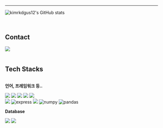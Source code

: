 <div align="left">

-------

![kimrkdgus12's GitHub stats](https://github-readme-stats.vercel.app/api?username=kimrkdgus12&show_icons=true&theme=dracula)

<br>

##  Contact 
<div style="display:flex; flex-direction:row;">
    <a href="ganghyeongim557@gmail.com">
        <img src="https://img.shields.io/badge/Gmail-EA4335?style=for-the-badge&logo=Gmail&logoColor=white"> 
    </a>
</div><br>
    
## Tech Stacks
<div style="display:flex; flex-direction:column; align-items:flex-start;">
    <p><strong>언어, 프레임워크 등..</strong></p>
    <div>
        <img src="https://img.shields.io/badge/HTML5-E34F26?style=for-the-badge&logo=HTML5&logoColor=white">
        <img src="https://img.shields.io/badge/CSS3-1572B6?style=for-the-badge&logo=CSS3&logoColor=white">
        <img src="https://img.shields.io/badge/Javascript-F7DF1E?style=for-the-badge&logo=Javascript&logoColor=white">
        <img src="https://img.shields.io/badge/React-61DAFB?style=for-the-badge&logo=React&logoColor=white">
        <img src="https://img.shields.io/badge/Bootstrap-7952B3?style=for-the-badge&logo=Bootstrap&logoColor=white">
    </div>
    <div>
        <img src="https://img.shields.io/badge/Node.js-339933?style=for-the-badge&logo=Node.js&logoColor=white">
        <img src="https://img.shields.io/badge/Express-000000?style=for-the-badge&logo=Express&logoColor=white" alt='express' />
        <img src="https://img.shields.io/badge/Python-3776AB?style=for-the-badge&logo=Python&logoColor=white">
        <img src="https://img.shields.io/badge/Numpy-013243?style=for-the-badge&logo=Numpy&logoColor=white" alt='numpy' />
        <img src="https://img.shields.io/badge/Pandas-150458?style=for-the-badge&logo=Pandas&logoColor=white" alt='pandas' />
    </div>
    <!-- Database -->
    <p><strong>Database</strong></p>
    <div>
        <img src="https://img.shields.io/badge/MySQL-4479A1?style=for-the-badge&logo=MySQL&logoColor=white">
        <img src="https://img.shields.io/badge/Oracle-F80000?style=for-the-badge&logo=Oracle&logoColor=white">
    </div>
</div>
